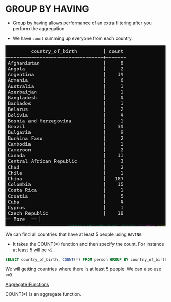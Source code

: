 # GROUP BY HAVING

- Group by having allows performance of an extra filtering after you perform the aggregation.

- We have `count` summing up everyone from each country.

<img src="./img/co.png" alt="cb">

We can find all countries that have at least 5 people using `HAVING`.

- It takes the COUNT(\*) function and then specify the count. For instance at least 5 will be `>5`.

```sql
SELECT country_of_birth, COUNT(*) FROM person GROUP BY country_of_birth HAVING COUNT(*) > 5 ORDER BY country_of_birth;
```

We will getting countries where there is at least 5 people.
We can also use `>=5`.

<a href="https://www.postgresql.org/docs/9.5/functions-aggregate.html">Aggregate Functions</a>

COUNT(\*) is an aggregate function.
